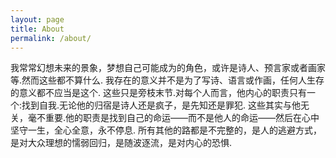 ```yaml
---
layout: page
title: About
permalink: /about/
---
```


我常常幻想未来的景象，梦想自己可能成为的角色，或许是诗人、预言家或者画家等.然而这些都不算什么.
我存在的意义并不是为了写诗、语言或作画，任何人生存的意义都不应当是这个.
这些只是旁枝末节.对每个人而言，他内心的职责只有一个:找到自我.无论他的归宿是诗人还是疯子，是先知还是罪犯.
这些其实与他无关，毫不重要.他的职责是找到自己的命运——而不是他人的命运——然后在心中坚守一生，全心全意，永不停息.
所有其他的路都是不完整的，是人的逃避方式，是对大众理想的懦弱回归，是随波逐流，是对内心的恐惧.


